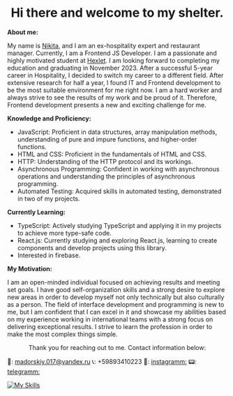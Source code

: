 <h1 align="center">
  Hi there and welcome to my shelter.
</h1>

**About me:**

My name is [Nikita](https://ru.hexlet.io/u/nesquick0_17), and I am an ex-hospitality expert and restaurant manager. Currently, I am a Frontend JS Developer. I am a passionate and highly motivated student at [Hexlet](https://ru.hexlet.io/pages/about). I am looking forward to completing my education and graduating in November 2023. After a successful 5-year career in Hospitality, I decided to switch my career to a different field. After extensive research for half a year, I found IT and Frontend development to be the most suitable environment for me right now. I am a hard worker and always strive to see the results of my work and be proud of it. Therefore, Frontend development presents a new and exciting challenge for me. 

**Knowledge and Proficiency:**

- JavaScript: Proficient in data structures, array manipulation methods, understanding of pure and impure functions, and higher-order functions.
- HTML and CSS: Proficient in the fundamentals of HTML and CSS.
- HTTP: Understanding of the HTTP protocol and its workings.
- Asynchronous Programming: Confident in working with asynchronous operations and understanding the principles of asynchronous programming.
- Automated Testing: Acquired skills in automated testing, demonstrated in two of my projects.

**Currently Learning:**

- TypeScript: Actively studying TypeScript and applying it in my projects to achieve more type-safe code.
- React.js: Currently studying and exploring React.js, learning to create components and develop projects using this library.
- Interested in firebase.

**My Motivation:**

I am an open-minded individual focused on achieving results and meeting set goals. I have good self-organization skills and a strong desire to explore new areas in order to develop myself not only technically but also culturally as a person. The field of interface development and programming is new to me, but I am confident that I can excel in it and showcase my abilities based on my experience working in international teams with a strong focus on delivering exceptional results. I strive to learn the profession in order to make the most complex things simple.

<p align="center">
  Thank you for reaching out to me. Contact information below:
</p>

📧: madorskiy.017@yandex.ru
📞: +59893410223
📸: [instagramm:](https://www.instagram.com/madorskii_nikita/)
📟: [telegramm:](https://t.me/nessito)

[![My Skills](https://skillicons.dev/icons?i=js,git,jest,html,css,ts,babel,firebase)](https://skillicons.dev)

